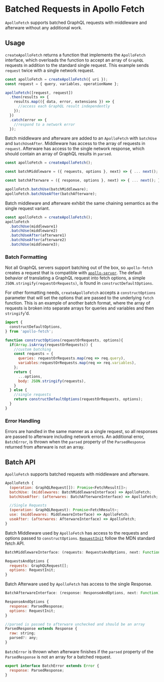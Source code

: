 # Batched Requests in Apollo Fetch

`ApolloFetch` supports batched GraphQL requests with middleware and afterware without any additional work.

## Usage

`createApolloFetch` returns a function that implements the `ApolloFetch` interface, which overloads the function to accept an array of `GraphQL` requests in addition to the standard single request.
This example sends `request` twice with a single network request.

```js
const apolloFetch = createApolloFetch({ uri });
const request = { query, variables, operationName };

apolloFetch([request, request])
  .then(results => {
    results.map(({ data, error, extensions }) => {
      //access each GraphQL result independently
    });
  })
  .catch(error => {
    //respond to a network error
  });
```

Batch middleware and afterware are added to an `ApolloFetch` with `batchUse` and `batchUseAfter`.
Middleware has access to the array of requests in `request`.
Afterware has access to the single network response, which should contain an array of GraphQL results in `parsed`.

```js
const apolloFetch = createApolloFetch();

const batchMiddleware = ({ requests, options }, next) => { ... next(); };

const batchAfterware = ({ response, options }, next) => { ... next(); };

apolloFetch.batchUse(batchMiddleware);
apolloFetch.batchUseAfter(batchAfterware);
```

Batch middleware and afterware exhibit the same chaining semantics as the single request variant.

```js
const apolloFetch = createApolloFetch();
apolloFetch
  .batchUse(middleware1)
  .batchUse(middleware2)
  .batchUseAfter(afterware1)
  .batchUseAfter(afterware2)
  .batchUse(middleware3);
```

### Batch Formatting

Not all GraphQL servers support batching out of the box, so `apollo-fetch` creates a request that is compatible with [`apollo-server`](https://github.com/apollographql/apollo-server).
The default behavior of translating a GraphQL request into fetch options, a simple `JSON.stringify(requestOrRequests)`, is found in `constructDefaultOptions`.

For other formatting needs, `createApolloFetch` accepts a `constructOptions` parameter that will set the options that are passed to the underlying `fetch` function.
This is an example of another batch format, where the array of requests is broken into separate arrays for queries and variables and then `stringify`'d.

```js
import {
  constructDefaultOptions,
} from 'apollo-fetch';

function constructOptions(requestOrRequests, options){
  if(Array.isArray(requestOrRequests)) {
    //custom batching
    const requests = {
      queries: requestOrRequests.map(req => req.query),
      variables:requestOrRequests.map(req => req.variables),
    };
    return {
      ...options,
      body: JSON.stringify(requests),
    }
  } else {
    //single requests
    return constructDefaultOptions(requestOrRequests, options);
  }
}
```

### Error Handling

Errors are handled in the same manner as a single request, so all responses are passed to afterware including network errors.
An additional error, `BatchError`, is thrown when the `parsed` property of the `ParsedResponse` returned from afterware is not an array.

## Batch API

`ApolloFetch` supports batched requests with middleware and afterware.

```js
ApolloFetch {
  (operation: GraphQLRequest[]): Promise<FetchResult[]>;
  batchUse: (middlewares: BatchMiddlewareInterface) => ApolloFetch;
  batchUseAfter: (afterwares: BatchAfterwareInterface) => ApolloFetch;

  //Single Requests
  (operation: GraphQLRequest): Promise<FetchResult>;
  use: (middlewares: MiddlewareInterface) => ApolloFetch;
  useAfter: (afterwares: AfterwareInterface) => ApolloFetch;
}
```

Batch Middleware used by `ApolloFetch` has access to the requests and options passed to `constructOptions`.
[`RequestInit`](https://developer.mozilla.org/en-US/docs/Web/API/Request/Request) follow the MDN standard fetch API.

```js
BatchMiddlewareInterface: (requests: RequestsAndOptions, next: Function) => void

RequestsAndOptions {
  requests: GraphQLRequest[];
  options: RequestInit;
}
```

Batch Afterware used by `ApolloFetch` has access to the single Response.

```js
BatchAfterwareInterface: (response: ResponseAndOptions, next: Function) => void

ResponseAndOptions {
  response: ParsedResponse;
  options: RequestInit;
}

//parsed is passed to afterware unchecked and should be an array
ParsedResponse extends Response {
  raw: string;
  parsed?: any;
}
```

`BatchError` is thrown when afterware finishes if the `parsed` property of the `ParsedResponse` is not an array for a batched request.

```js
export interface BatchError extends Error {
  response: ParsedResponse;
}
```
